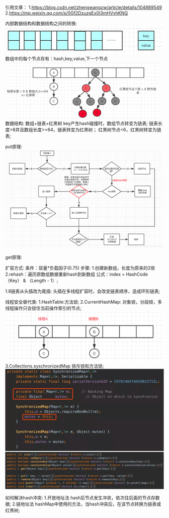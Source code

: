 引用文章： 
    1.https://blog.csdn.net/zhengwangzw/article/details/104889549  
    2.https://mp.weixin.qq.com/s/0Gf2DzuzgEx0i3mHVvhKNQ

内部数据结构和数据结构之间的转换:
    ![img_1.png](img_1.png)
    数组中的每个节点存有：hash,key,value,下一个节点
    ![img.png](img.png)
    数据结构: 
        数组+链表+红黑树 key产生hash碰撞时，数组节点转变为链表;
        链表长度>8并且数组长度>=64，链表转变为红黑树； 红黑树节点<6，红黑树转变为链表;

put原理:
    ![img_2.png](img_2.png)

get原理:

扩容方式: 条件：容量*负载因子(0.75)
步骤: 1.创建新数组，长度为原来的2倍 2.rehash：遍历原数组数据重新hash到新数组 公式：index = HashCode（Key） & （Length - 1）;

1.8链表从头插改为尾插: 头插在多线程扩容时，会改变链表顺序，造成环形链表;

线程安全替代类: 
    1.HashTable:方法锁;
    2.CurrentHashMap: 对象锁，分段锁，多线程操作只会锁住当前操作索引的节点;
    ![img_3.png](img_3.png)
    3.Collections.syschronizedMap 排斥锁和方法锁;
    ![img_4.png](img_4.png)
    ![img_5.png](img_5.png)

如何解决hash冲突:
    1.开放地址法 hash后节点发生冲突，依次往后面的节点存数据; 
    2.链地址法 hashMap中使用的方法，当hash冲突后，在该节点转换为链表或红黑树;


